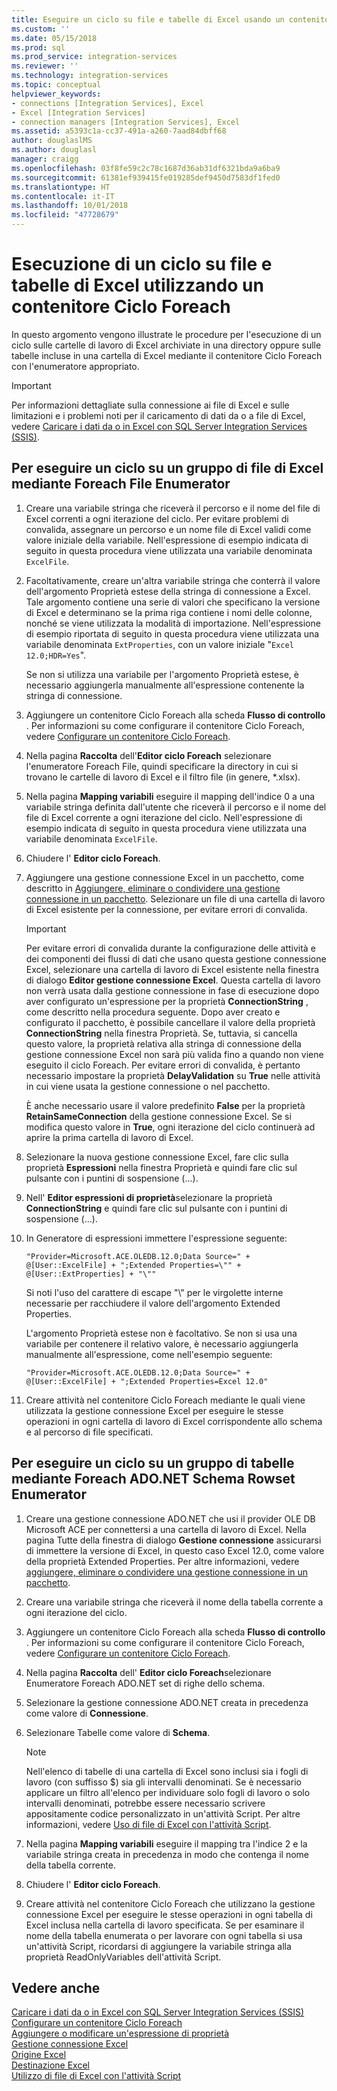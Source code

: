 ```yaml
---
title: Eseguire un ciclo su file e tabelle di Excel usando un contenitore Ciclo Foreach | Microsoft Docs
ms.custom: ''
ms.date: 05/15/2018
ms.prod: sql
ms.prod_service: integration-services
ms.reviewer: ''
ms.technology: integration-services
ms.topic: conceptual
helpviewer_keywords:
- connections [Integration Services], Excel
- Excel [Integration Services]
- connection managers [Integration Services], Excel
ms.assetid: a5393c1a-cc37-491a-a260-7aad84dbff68
author: douglaslMS
ms.author: douglasl
manager: craigg
ms.openlocfilehash: 03f8fe59c2c78c1687d36ab31df6321bda9a6ba9
ms.sourcegitcommit: 61381ef939415fe019285def9450d7583df1fed0
ms.translationtype: HT
ms.contentlocale: it-IT
ms.lasthandoff: 10/01/2018
ms.locfileid: "47728679"
---
```

# <a name="loop-through-excel-files-and-tables-by-using-a-foreach-loop-container"></a>Esecuzione di un ciclo su file e tabelle di Excel utilizzando un contenitore Ciclo Foreach
  In questo argomento vengono illustrate le procedure per l'esecuzione di un ciclo sulle cartelle di lavoro di Excel archiviate in una directory oppure sulle tabelle incluse in una cartella di Excel mediante il contenitore Ciclo Foreach con l'enumeratore appropriato.  

> [!IMPORTANT]
> Per informazioni dettagliate sulla connessione ai file di Excel e sulle limitazioni e i problemi noti per il caricamento di dati da o a file di Excel, vedere [Caricare i dati da o in Excel con SQL Server Integration Services (SSIS)](../load-data-to-from-excel-with-ssis.md).
 
## <a name="to-loop-through-excel-files-by-using-the-foreach-file-enumerator"></a>Per eseguire un ciclo su un gruppo di file di Excel mediante Foreach File Enumerator  
  
1.  Creare una variabile stringa che riceverà il percorso e il nome del file di Excel correnti a ogni iterazione del ciclo. Per evitare problemi di convalida, assegnare un percorso e un nome file di Excel validi come valore iniziale della variabile. Nell'espressione di esempio indicata di seguito in questa procedura viene utilizzata una variabile denominata `ExcelFile`.  
  
2.  Facoltativamente, creare un'altra variabile stringa che conterrà il valore dell'argomento Proprietà estese della stringa di connessione a Excel. Tale argomento contiene una serie di valori che specificano la versione di Excel e determinano se la prima riga contiene i nomi delle colonne, nonché se viene utilizzata la modalità di importazione. Nell'espressione di esempio riportata di seguito in questa procedura viene utilizzata una variabile denominata `ExtProperties`, con un valore iniziale "`Excel 12.0;HDR=Yes`".  
  
     Se non si utilizza una variabile per l'argomento Proprietà estese, è necessario aggiungerla manualmente all'espressione contenente la stringa di connessione.  
  
3.  Aggiungere un contenitore Ciclo Foreach alla scheda **Flusso di controllo** . Per informazioni su come configurare il contenitore Ciclo Foreach, vedere [Configurare un contenitore Ciclo Foreach](http://msdn.microsoft.com/library/519c6f96-5e1f-47d2-b96a-d49946948c25).  
  
4.  Nella pagina **Raccolta** dell'**Editor ciclo Foreach** selezionare l'enumeratore Foreach File, quindi specificare la directory in cui si trovano le cartelle di lavoro di Excel e il filtro file (in genere, *.xlsx).  
  
5.  Nella pagina **Mapping variabili** eseguire il mapping dell'indice 0 a una variabile stringa definita dall'utente che riceverà il percorso e il nome del file di Excel corrente a ogni iterazione del ciclo. Nell'espressione di esempio indicata di seguito in questa procedura viene utilizzata una variabile denominata `ExcelFile`.  
  
6.  Chiudere l' **Editor ciclo Foreach**.  
  
7.  Aggiungere una gestione connessione Excel in un pacchetto, come descritto in [Aggiungere, eliminare o condividere una gestione connessione in un pacchetto](http://msdn.microsoft.com/library/6f2ba4ea-10be-4c40-9e80-7efcf6ee9655). Selezionare un file di una cartella di lavoro di Excel esistente per la connessione, per evitare errori di convalida.  
  
    > [!IMPORTANT]  
    >  Per evitare errori di convalida durante la configurazione delle attività e dei componenti dei flussi di dati che usano questa gestione connessione Excel, selezionare una cartella di lavoro di Excel esistente nella finestra di dialogo **Editor gestione connessione Excel**. Questa cartella di lavoro non verrà usata dalla gestione connessione in fase di esecuzione dopo aver configurato un'espressione per la proprietà **ConnectionString** , come descritto nella procedura seguente. Dopo aver creato e configurato il pacchetto, è possibile cancellare il valore della proprietà **ConnectionString** nella finestra Proprietà. Se, tuttavia, si cancella questo valore, la proprietà relativa alla stringa di connessione della gestione connessione Excel non sarà più valida fino a quando non viene eseguito il ciclo Foreach. Per evitare errori di convalida, è pertanto necessario impostare la proprietà **DelayValidation** su **True** nelle attività in cui viene usata la gestione connessione o nel pacchetto.  
    >   
    >  È anche necessario usare il valore predefinito **False** per la proprietà **RetainSameConnection** della gestione connessione Excel. Se si modifica questo valore in **True**, ogni iterazione del ciclo continuerà ad aprire la prima cartella di lavoro di Excel.  
  
8.  Selezionare la nuova gestione connessione Excel, fare clic sulla proprietà **Espressioni** nella finestra Proprietà e quindi fare clic sul pulsante con i puntini di sospensione (...).  
  
9. Nell' **Editor espressioni di proprietà**selezionare la proprietà **ConnectionString** e quindi fare clic sul pulsante con i puntini di sospensione (...).  
  
10. In Generatore di espressioni immettere l'espressione seguente:  
  
    ```  
    "Provider=Microsoft.ACE.OLEDB.12.0;Data Source=" +  @[User::ExcelFile] + ";Extended Properties=\"" + @[User::ExtProperties] + "\""  
    ```  
  
     Si noti l'uso del carattere di escape "\\" per le virgolette interne necessarie per racchiudere il valore dell'argomento Extended Properties.  
  
     L'argomento Proprietà estese non è facoltativo. Se non si usa una variabile per contenere il relativo valore, è necessario aggiungerla manualmente all'espressione, come nell'esempio seguente:  
  
    ```  
    "Provider=Microsoft.ACE.OLEDB.12.0;Data Source=" +  @[User::ExcelFile] + ";Extended Properties=Excel 12.0"  
    ```  
  
11. Creare attività nel contenitore Ciclo Foreach mediante le quali viene utilizzata la gestione connessione Excel per eseguire le stesse operazioni in ogni cartella di lavoro di Excel corrispondente allo schema e al percorso di file specificati.  
  
## <a name="to-loop-through-excel-tables-by-using-the-foreach-adonet-schema-rowset-enumerator"></a>Per eseguire un ciclo su un gruppo di tabelle mediante Foreach ADO.NET Schema Rowset Enumerator  
  
1.  Creare una gestione connessione ADO.NET che usi il provider OLE DB Microsoft ACE per connettersi a una cartella di lavoro di Excel. Nella pagina Tutte della finestra di dialogo **Gestione connessione** assicurarsi di immettere la versione di Excel, in questo caso Excel 12.0, come valore della proprietà Extended Properties. Per altre informazioni, vedere [aggiungere, eliminare o condividere una gestione connessione in un pacchetto](http://msdn.microsoft.com/library/6f2ba4ea-10be-4c40-9e80-7efcf6ee9655).  
  
2.  Creare una variabile stringa che riceverà il nome della tabella corrente a ogni iterazione del ciclo.  
  
3.  Aggiungere un contenitore Ciclo Foreach alla scheda **Flusso di controllo** . Per informazioni su come configurare il contenitore Ciclo Foreach, vedere [Configurare un contenitore Ciclo Foreach](http://msdn.microsoft.com/library/519c6f96-5e1f-47d2-b96a-d49946948c25).  
  
4.  Nella pagina **Raccolta** dell' **Editor ciclo Foreach**selezionare Enumeratore Foreach ADO.NET set di righe dello schema.  
  
5.  Selezionare la gestione connessione ADO.NET creata in precedenza come valore di **Connessione**.  
  
6.  Selezionare Tabelle come valore di **Schema**.  
  
    > [!NOTE]  
    >  Nell'elenco di tabelle di una cartella di Excel sono inclusi sia i fogli di lavoro (con suffisso $) sia gli intervalli denominati. Se è necessario applicare un filtro all'elenco per individuare solo fogli di lavoro o solo intervalli denominati, potrebbe essere necessario scrivere appositamente codice personalizzato in un'attività Script. Per altre informazioni, vedere [Uso di file di Excel con l'attività Script](../../integration-services/extending-packages-scripting-task-examples/working-with-excel-files-with-the-script-task.md).  
  
7.  Nella pagina **Mapping variabili** eseguire il mapping tra l'indice 2 e la variabile stringa creata in precedenza in modo che contenga il nome della tabella corrente.  
  
8.  Chiudere l' **Editor ciclo Foreach**.  
  
9. Creare attività nel contenitore Ciclo Foreach che utilizzano la gestione connessione Excel per eseguire le stesse operazioni in ogni tabella di Excel inclusa nella cartella di lavoro specificata. Se per esaminare il nome della tabella enumerata o per lavorare con ogni tabella si usa un'attività Script, ricordarsi di aggiungere la variabile stringa alla proprietà ReadOnlyVariables dell'attività Script.  
  
## <a name="see-also"></a>Vedere anche  
 [Caricare i dati da o in Excel con SQL Server Integration Services (SSIS)](../load-data-to-from-excel-with-ssis.md)  
 [Configurare un contenitore Ciclo Foreach](http://msdn.microsoft.com/library/519c6f96-5e1f-47d2-b96a-d49946948c25)   
 [Aggiungere o modificare un'espressione di proprietà](../../integration-services/expressions/add-or-change-a-property-expression.md)   
 [Gestione connessione Excel](../../integration-services/connection-manager/excel-connection-manager.md)   
 [Origine Excel](../../integration-services/data-flow/excel-source.md)   
 [Destinazione Excel](../../integration-services/data-flow/excel-destination.md)   
 [Utilizzo di file di Excel con l'attività Script](../../integration-services/extending-packages-scripting-task-examples/working-with-excel-files-with-the-script-task.md)  
  
  
